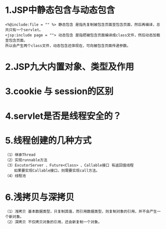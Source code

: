# 1.JSP中静态包含与动态包含 #

	<%@include:file = "" %> 静态包含 是指先复制被包含页面至包含页面，然后再编译，总共只有一个servlet。
	<jsp:include page = ""> 动态包含 是指把被包含页面编译成class文件，然后动态加载至包含页面。
	所以会产生两个class文件，动态包含还体现在，可向被包含页面传递参数。



# 2.JSP九大内置对象、类型及作用 #







# 3.cookie 与 session的区别 #




# 4.servlet是否是线程安全的？ #




# 5.线程创建的几种方式 #
	（1）继承Thread
	（2）实现runnable方法
	（3）ExcutorServer 、Future<Class> 、Callable接口 有返回值线程
		如果要实现Callable接口，则需要实现call方法。
	（4）线程池


# 6.浅拷贝与深拷贝 #
	（1）浅拷贝 基本数据类型，只复制其值，而引用数据类型，则复制对象的引用，并不会产生一个新对象。
	（2）深拷贝 不仅拷贝对象的引用，还会新复制一个对象。




